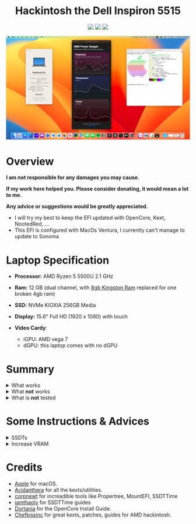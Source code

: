 <h1 align="center">Hackintosh the Dell Inspiron 5515</h1>

<p align="center">
    <a href="https://support.apple.com/vi-vn/106337">
        <img src="https://img.shields.io/badge/Ventura-13.7.1-orange.svg"/></a>
    <a href="https://www.dell.com/support/home/en-vn/product-support/product/inspiron-15-5515-laptop/overview">
        <img src="https://img.shields.io/badge/Inspiron-5515-blue"/></a>
    <a href="https://github.com/acidanthera/OpenCorePkg">
        <img src="https://img.shields.io/badge/OpenCore-1.0.2-blue"/></a>
</p>

<p align="center">
    <a href="./Pictures/desktop.png" target="_blank">
        <img src="./Pictures/desktop.png" alt="Dell Inspiron 5515 macOS"> </a>
</p>

# Overview
**I am not responsible for any damages you may cause.**

**If my work here helped you. Please consider donating, it would mean a lot to me.**

**Any advice or suggestions would be greatly appreciated.**

- I will try my best to keep the EFI updated with OpenCore, Kext, NootedRed, ...
- This EFI is configured with MacOs Ventura, I currently can't manage to update to Sonoma

# Laptop Specification
- **Processor:** AMD Ryzen 5 5500U 2.1 GHz 

- **Ram:** 12 GB (dual channel, with [8gb Kingston Ram](https://memoryzone.com.vn/ram-laptop-kingston-ddr4-8gb-bus-3200mhz-kvr32s22s8-8) replaced for one broken 4gb ram)

- **SSD:** NVMe KIOXIA 256GB Media

- **Display:** 15.6" Full HD (1920 x 1080) with touch

- **Video Cardy**:
    - iGPU: AMD vega 7
    - dGPU: this laptop comes with no dGPU

# Summary
<details>
  <summary>What works</summary>
  <br>

  | Feature                              | Status | Dependency                                                     |
  | ------------------------------------ | ------ | -------------------------------------------------------------- |
  | Touch Screen (with gestures like trackpad) | ✅     | Latest VoodooI2C.kext, VoodooHID.kext                    |
  | Built-in Keyboard, Mouse             | ✅     | Latest VoodooI2C.kext, VoodooPS2.kext                          |
  | Trackpad Gestures                    | ✅     |                                                                |
  | Backlight (Brightness Control)       | ✅     | Latest NootedRed.kext, SSDT-PNLF.aml from [chefkissinc](https://chefkissinc.github.io/applehax/nootedred/) |
  | Keyboard brightness                  | ✅     | BrightnessKeys.kext                                            |
  | iServices (iMessage, FaceTime, App Store, iCloud, ...)| ✅     | Generate your own SMBIOS                              |
  | Graphic Acceleration                 | ✅     | Increase Vram to 2 GB using [Smokeless_UMAF](https://github.com/DavidS95/Smokeless_UMAF) |
  | Battery Percentage Indication        | ✅     |                                                                |
  | Processor Status                     | ✅     | VirtualSMC.kext                                                |
  | WiFi                                 | ✅     | AirportItlwm.kext                                              |
  | Bluetooth                            | ✅     | IntelBluetoothFirmware.kext, BlueToolFixup.kext                |
  | USB 2.0, USB 3.0, USB type C         | ✅     | USBToolBox.kext                                                |
  | Camera                               | ✅     |                                                                |
  | Audio                                | ✅     | AppleALC.kext                                                  |
  | HDMI                                 | ✅     |                                                                |

</details>

<details>
  <summary>What <strong>not</strong> works</summary>
  <br>

  | Feature                              | Status | Dependency                                                     |
  | ------------------------------------ | ------ | -------------------------------------------------------------- |
  | Air Drop/ Handoff                    | ❌     | Broadcom BlueTooth card                                        |
  | Finger Print                         | ❌     | Requires Apple M2 Chip (I don't know why)                      |
  | Bootcamp                             | ❌     | Maybe because ssd problems                                     |

</details>

<details>
  <summary>What is <strong>not</strong> tested</summary>
  <br>

  | Feature                              | Status | Dependency                                                     |
  | ------------------------------------ | ------ | -------------------------------------------------------------- |
  | Time Machine                         | 🕒     |                                                                |
  | Microphone                           | 🕒     |                                                                |
  | Screen Mirroring                     | 🕒     |                                                                |
  | SD Card Reader                       | 🕒     |                                                                |

</details>

# Some Instructions & Advices
<details>
  <summary>SSDTs</summary>
  <br>

  In the past, my friend had to write SSDT manually. But now we have a tool named [SSDTTime](https://github.com/corpnewt/SSDTTime)

  **Step 1:** Start with option ```P``` to dump the current system's DSDT. **Make sure to do this on the system where you want to install MacOS**

  **Step 2:** Some option that I need on my laptop
  - ```FixHPET``` (choose ```C``` when prompting)
  - ```USBX``` (choose default option ```B``` when prompting)
  - ```RTCAWAC```
  - ```PluginType``` (only on AMD laptop)
  - ```FakeEC Laptop```
  - ```PLNF```
  - ```XOSI``` (choose default option ```A``` when prompting)

  **Step 3:** Copy all the file end with ```*.aml``` in the ```Results``` folder. After that, paste these files into ```\EFI\OC\ACPI```

  **Step 4:** Merge ```patches_OC.plist``` by using the PatchMerge script included with SSDTTime. Remember to copy the ```config.plist``` in ```Results``` folder to ```\EFI\OC``` (I made a mistake when forgeting to copy the file and wasted a lot of time fixing touch screen with backlight)

</details>

<details>
  <summary>Increase VRAM</summary>
  <br>

  **Disclaimer:** This ```Smokeless_UMAF``` is significant **DANGEROUS**, which can break your system's BIOS. **THINK TWICE** before commiting any changes. **USE AT YOUR OWN RISK**. 
  
  **Disclaimer:** **NO ONE** is responsible for any damage.

  **Instruction:** I followed this [Youtube video](https://www.youtube.com/watch?v=mzLinRI1IVw) which uses [Smokeless_UMAF](https://github.com/DavidS95/Smokeless_UMAF)

</details>

# Credits    
- [Apple](https://www.apple.com) for macOS.
- [Acidanthera](https://github.com/acidanthera) for all the kexts/utilities.
- [corpnewt](https://github.com/corpnewt) for increadible tools like Propertree, MountEFI, SSDTTime
- [iamthaoly](https://github.com/iamthaoly) for SSDTTime guides
- [Dortania](https://github.com/dortania) for the OpenCore Install Guide.
- [Chefkissinc](https://chefkissinc.github.io) for great kexts, patches, guides for AMD hackintosh.
